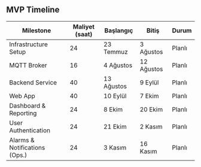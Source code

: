 ## MVP Timeline

| Milestone                      | Maliyet (saat) | Başlangıç | Bitiş | Durum |
|-------------------------------|----------|---------|--------|----------|
| Infrastructure Setup          | 24 | 23 Temmuz | 3 Ağustos | Planlı |
| MQTT Broker                   | 16 | 4 Ağustos | 12 Ağustos | Planlı |
| Backend Service               | 40 | 13 Ağustos | 9 Eylül | Planlı |
| Web App                       | 40 | 10 Eylül | 7 Ekim | Planlı |
| Dashboard & Reporting         | 24 | 8 Ekim | 20 Ekim | Planlı |
| User Authentication           | 24 | 21 Ekim | 2 Kasım | Planlı |
| Alarms & Notifications (Ops.) | 24 | 3 Kasım | 16 Kasım | Planlı |
